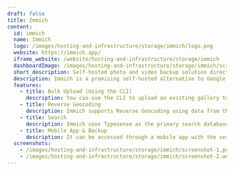 ```yaml
---
draft: false
title: Immich
content:
  id: immich
  name: Immich
  logo: /images/hosting-and-infrastructure/storage/immich/logo.png
  website: https://immich.app/
  iframe_website: /website/hosting-and-infrastructure/storage/immich
  dashboardImage: /images/hosting-and-infrastructure/storage/immich/screenshot-1.png
  short_description: Self-hosted photo and video backup solution directly from your mobile phone.
  description: Immich is a promising self-hosted alternative to Google Photos. Its UI and features are clearly heavily inspired by Google Photos, and like Photoprism, Immich uses Tensorflow-based machine learning to auto-tag your photos!
  features:
    - title: Bulk Upload (Using the CLI)
      description: You can use the CLI to upload an existing gallery to the Immich server
    - title: Reverse Geocoding
      description: Immich supports Reverse Geocoding using data from the GeoNames geographical database.
    - title: Search
      description: Immich uses Typesense as the primary search database to enable a high-performance search mechanism.
    - title: Mobile App & Backup
      description: It can be accessed through a mobile app with the server url on a supported device to upload backups, and it supports both foreground and background automatic backup.
  screenshots:
    - /images/hosting-and-infrastructure/storage/immich/screenshot-1.png
    - /images/hosting-and-infrastructure/storage/immich/screenshot-2.webp
---
```

